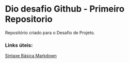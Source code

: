 # Dio desafio Github - Primeiro Repositorio
Repositório criado para o Desafio de Projeto.

### Links úteis:
[Sintaxe Básica Markdown](https://www.markdownguide.org/basic-syntax/)
